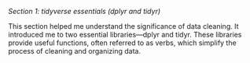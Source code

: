 *Section 1: tidyverse essentials (dplyr and tidyr)*

This section helped me understand the significance of data cleaning. It introduced me to two essential libraries—dplyr and tidyr. These libraries provide useful functions, often referred to as verbs, which simplify the process of cleaning and organizing data.
